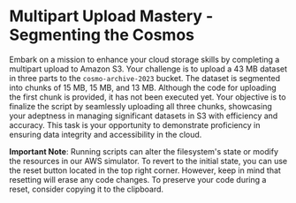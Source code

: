 # Multipart Upload Mastery - Segmenting the Cosmos

Embark on a mission to enhance your cloud storage skills by completing a multipart upload to Amazon S3. Your challenge is to upload a 43 MB dataset in three parts to the `cosmo-archive-2023` bucket. The dataset is segmented into chunks of 15 MB, 15 MB, and 13 MB. Although the code for uploading the first chunk is provided, it has not been executed yet. Your objective is to finalize the script by seamlessly uploading all three chunks, showcasing your adeptness in managing significant datasets in S3 with efficiency and accuracy. This task is your opportunity to demonstrate proficiency in ensuring data integrity and accessibility in the cloud.

**Important Note**: Running scripts can alter the filesystem's state or modify the resources in our AWS simulator. To revert to the initial state, you can use the reset button located in the top right corner. However, keep in mind that resetting will erase any code changes. To preserve your code during a reset, consider copying it to the clipboard.
